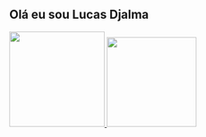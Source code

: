 ## Olá eu sou Lucas Djalma
<div>
<a href="https://github.com/lucasdjalma">
  <img height="170em" src="https://github-readme-stats.vercel.app/api?username=lucasdjalma&show_icons=true&theme=dark&include_all_commits=true&count_private=true" />
  <img height="160em" src="https://github-readme-stats.vercel.app/api/top-langs/?username=lucasdjalma&layout=compct&langs_count=16&theme=dark" />
</div>
  
